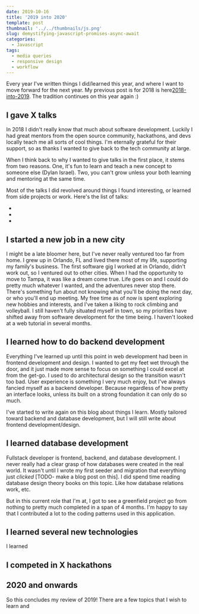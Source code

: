 ```yaml
---
date: 2019-10-16
title: '2019 into 2020'
template: post
thumbnail: '../../thumbnails/js.png'
slug: demystifying-javascript-promises-async-await
categories:
  - Javascript
tags:
  - media queries
  - responsive design
  - workflow
---
```


Every year I've written things I did/learned this year, and where I want to move forward for the next year. My previous post is for 2018 is here[2018-into-2019](https://vincentntang.com/). The tradition continues on this year again :)

## I gave X talks

In 2018 I didn't really know that much about software development. Luckily I had great mentors from the open source community, hackathons, and devs locally teach me all sorts of cool things. I'm eternally grateful for their support, so as thanks I wanted to give back to the tech community at large.

When I think back to why I wanted to give talks in the first place, it stems from two reasons. One, it's fun to learn and teach a new concept to someone else (Dylan Israel). Two, you can't grow unless your both learning and mentoring at the same time.

Most of the talks I did revolved around things I found interesting, or learned from side projects or work. Here's the list of talks:

- 
- 
-

## I started a new job in a new city

I might be a late bloomer here, but I've never really ventured too far from home. I grew up in Orlando, FL and lived there most of my life, supporting my family's business. The first software gig I worked at in Orlando, didn't work out, so I ventured out to other cities. When I had the opportunity to move to Tampa, it was like a dream come true. Life goes on and I could do pretty much whatever I wanted, and the adventures never stop there. There's something fun about not knowing what you'll be doing the next day, or who you'll end up meeting. My free time as of now is spent exploring new hobbies and interests, and I've taken a liking to rock climbing and volleyball. I still haven't fully situated myself in town, so my priorities have shifted away from software development for the time being. I haven't looked at a web tutorial in several months.

## I learned how to do backend development

Everything I've learned up until this point in web development had been in frontend development and design. I wanted to get my feet wet through the door, and it just made more sense to focus on something I could excel at from the get-go. I used to do architectural design so the transition wasn't too bad. User experience is something I very much enjoy, but I've always fancied myself as a backend developer. Because regardless of how pretty an interface looks, unless its built on a strong foundation it can only do so much. 

I've started to write again on this blog about things I learn. Mostly tailored toward backend and database development, but I will still write about frontend development/design. 

## I learned database development

Fullstack developer is frontend, backend, and database development. I never really had a clear grasp of how databases were created in the real world. It wasn't until I wrote my first seeder and migration that everything just *clicked* [TODO- make a blog post on this]. I did spend time reading database design theory books on this topic. Like how database relations work, etc.

But in this current role that I'm at, I got to see a greenfield project go from nothing to pretty much completed in a span of 4 months. I'm happy to say that I contributed a lot to the coding patterns used in this application. 

## I learned several new technologies

I learned

## I competed in X hackathons




## 2020 and onwards

So this concludes my review of 2019! There are a few topics that I wish to learn and